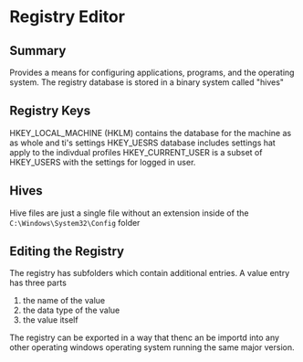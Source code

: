# Registry Editor

## Summary

Provides a means for configuring applications, programs, and the operating system. The registry database is stored in a binary system called "hives"

## Registry Keys

HKEY_LOCAL_MACHINE (HKLM) contains the database for the machine as as whole and ti's settings
HKEY_UESRS database includes settings hat apply to the indivdual profiles
HKEY_CURRENT_USER is a subset of HKEY_USERS with the settings for logged in user.

## Hives

Hive files are just a single file without an extension inside of the `C:\Windows\System32\Config` folder

## Editing the Registry

The registry has subfolders which contain additional entries. A value entry has three parts
  1. the name of the value
  2. the data type of the value
  3. the value itself

The registry can be exported in a way that thenc an be importd into any other operating windows operating system running the same major version.
